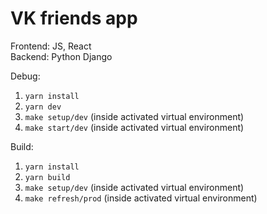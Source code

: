 # VK friends app

Frontend: JS, React  
Backend: Python Django

Debug:
1. `yarn install`
2. `yarn dev`
3. `make setup/dev` (inside activated virtual environment)
4. `make start/dev` (inside activated virtual environment)

Build:
1. `yarn install`
2. `yarn build`
3. `make setup/dev` (inside activated virtual environment)
4. `make refresh/prod` (inside activated virtual environment)

